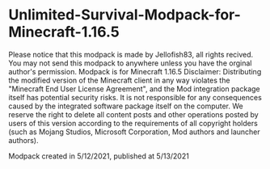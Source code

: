 # Unlimited-Survival-Modpack-for-Minecraft-1.16.5
Please notice that this modpack is made by Jellofish83, all rights recived.
You may not send this modpack to anywhere unless you have the orginal author's permission.
Modpack is for Minecraft 1.16.5
Disclaimer: Distributing the modified version of the Minecraft client in any way violates the "Minecraft End User License Agreement", and the Mod integration package itself has potential security risks. It is not responsible for any consequences caused by the integrated software package itself on the computer. We reserve the right to delete all content posts and other operations posted by users of this version according to the requirements of all copyright holders (such as Mojang Studios, Microsoft Corporation, Mod authors and launcher authors).

Modpack created in 5/12/2021, published at 5/13/2021
